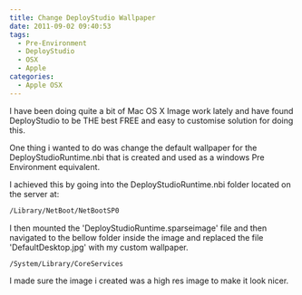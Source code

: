 ```yaml
---
title: Change DeployStudio Wallpaper
date: 2011-09-02 09:40:53
tags:
  - Pre-Environment
  - DeployStudio
  - OSX
  - Apple
categories:
  - Apple OSX
---
```

I have been doing quite a bit of Mac OS X Image work lately and have found DeployStudio to be THE best FREE and easy to customise solution for doing this.

One thing i wanted to do was change the default wallpaper for the DeployStudioRuntime.nbi that is created and used as a windows Pre Environment equivalent.

I achieved this by going into the DeployStudioRuntime.nbi folder located on the server at:

```bash
/Library/NetBoot/NetBootSP0
```

I then mounted the 'DeployStudioRuntime.sparseimage' file and then navigated to the bellow folder inside the image and replaced the file 'DefaultDesktop.jpg' with my custom wallpaper.

```bash
/System/Library/CoreServices
```

I made sure the image i created was a high res image to make it look nicer.
